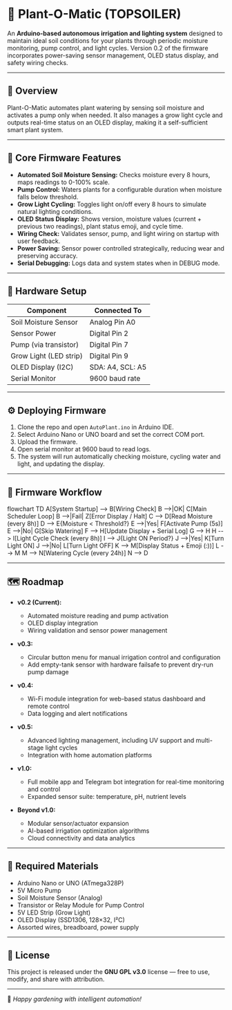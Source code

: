 # 🌿 Plant-O-Matic (TOPSOILER)

An **Arduino-based autonomous irrigation and lighting system** designed to maintain ideal soil conditions for your plants through periodic moisture monitoring, pump control, and light cycles. Version 0.2 of the firmware incorporates power-saving sensor management, OLED status display, and safety wiring checks.

---

## 📖 Overview

Plant-O-Matic automates plant watering by sensing soil moisture and activates a pump only when needed. It also manages a grow light cycle and outputs real-time status on an OLED display, making it a self-sufficient smart plant system.

---

## 🧠 Core Firmware Features

- **Automated Soil Moisture Sensing:** Checks moisture every 8 hours, maps readings to 0-100% scale.
- **Pump Control:** Waters plants for a configurable duration when moisture falls below threshold.
- **Grow Light Cycling:** Toggles light on/off every 8 hours to simulate natural lighting conditions.
- **OLED Status Display:** Shows version, moisture values (current + previous two readings), plant status emoji, and cycle time.
- **Wiring Check:** Validates sensor, pump, and light wiring on startup with user feedback.
- **Power Saving:** Sensor power controlled strategically, reducing wear and preserving accuracy.
- **Serial Debugging:** Logs data and system states when in DEBUG mode.

---

## 🔌 Hardware Setup

| Component           | Connected To          |
|---------------------|-----------------------|
| Soil Moisture Sensor | Analog Pin A0         |
| Sensor Power        | Digital Pin 2           |
| Pump (via transistor) | Digital Pin 7           |
| Grow Light (LED strip) | Digital Pin 9           |
| OLED Display (I2C)   | SDA: A4, SCL: A5       |
| Serial Monitor       | 9600 baud rate          |

---

## ⚙️ Deploying Firmware

1. Clone the repo and open `AutoPlant.ino` in Arduino IDE.
2. Select Arduino Nano or UNO board and set the correct COM port.
3. Upload the firmware.
4. Open serial monitor at 9600 baud to read logs.
5. The system will run automatically checking moisture, cycling water and light, and updating the display.

---

## 🧭 Firmware Workflow

flowchart TD
A[System Startup] --> B[Wiring Check]
B -->|OK| C[Main Scheduler Loop]
B -->|Fail| Z[Error Display / Halt]
C --> D[Read Moisture (every 8h)]
D --> E{Moisture < Threshold?}
E -->|Yes| F[Activate Pump (5s)]
E -->|No| G[Skip Watering]
F --> H[Update Display + Serial Log]
G --> H
H --> I[Light Cycle Check (every 8h)]
I --> J{Light ON Period?}
J -->|Yes| K[Turn Light ON]
J -->|No| L[Turn Light OFF]
K --> M[Display Status + Emoji (:))]
L --> M
M --> N[Watering Cycle (every 24h)]
N --> D


---

## 🗺️ Roadmap

- **v0.2 (Current):**  
  - Automated moisture reading and pump activation  
  - OLED display integration  
  - Wiring validation and sensor power management  

- **v0.3:**  
  - Circular button menu for manual irrigation control and configuration  
  - Add empty-tank sensor with hardware failsafe to prevent dry-run pump damage  

- **v0.4:**  
  - Wi-Fi module integration for web-based status dashboard and remote control  
  - Data logging and alert notifications  

- **v0.5:**  
  - Advanced lighting management, including UV support and multi-stage light cycles  
  - Integration with home automation platforms  

- **v1.0:**  
  - Full mobile app and Telegram bot integration for real-time monitoring and control  
  - Expanded sensor suite: temperature, pH, nutrient levels  

- **Beyond v1.0:**  
  - Modular sensor/actuator expansion  
  - AI-based irrigation optimization algorithms  
  - Cloud connectivity and data analytics  

---

## 🧰 Required Materials

- Arduino Nano or UNO (ATmega328P)  
- 5V Micro Pump  
- Soil Moisture Sensor (Analog)  
- Transistor or Relay Module for Pump Control  
- 5V LED Strip (Grow Light)  
- OLED Display (SSD1306, 128×32, I²C)  
- Assorted wires, breadboard, power supply  

---

## 🧾 License

This project is released under the **GNU GPL v3.0** license — free to use, modify, and share with attribution.

---

🌱 *Happy gardening with intelligent automation!*
